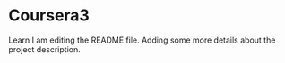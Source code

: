 # Coursera3
Learn
I am editing the README file. Adding some more details about the project description.
